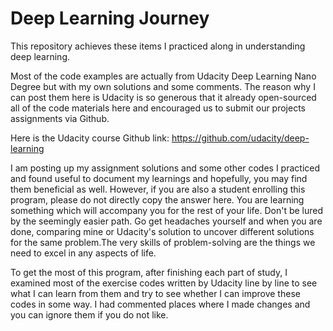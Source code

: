 # Deep Learning Journey

This repository achieves these items I practiced along in understanding deep learning.

Most of the code examples are actually from Udacity Deep Learning Nano Degree but with my own solutions and some comments. The reason why I can post them here is Udacity is so generous that it already open-sourced all of the code materials here and encouraged us to submit our projects assignments via Github. 

Here is the Udacity course Github link: https://github.com/udacity/deep-learning

I am posting up my assignment solutions and some other codes I practiced and found useful to document my learnings and hopefully, you may find them beneficial as well. However, if you are also a student enrolling this program, please do not directly copy the answer here. You are learning something which will accompany you for the rest of your life. Don't be lured by the seemingly easier path. Go get headaches yourself and when you are done, comparing mine or Udacity's solution to uncover different solutions for the same problem.The very skills of problem-solving are the things we need to excel in any aspects of life.

To get the most of this program, after finishing each part of study, I examined most of the exercise codes written by Udacity line by line to see what I can learn from them and try to see whether I can improve these codes in some way. I had commented places where I made changes and you can ignore them if you do not like.





